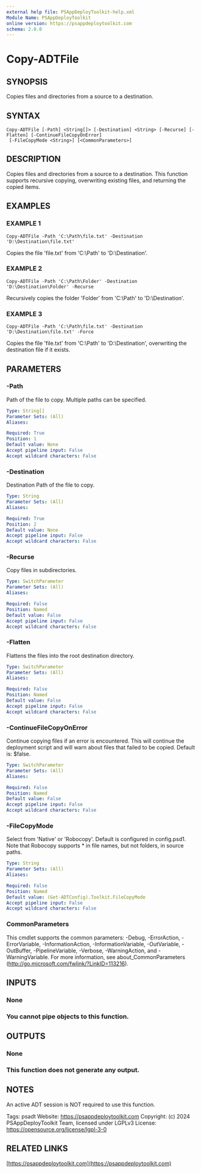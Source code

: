 ```yaml
---
external help file: PSAppDeployToolkit-help.xml
Module Name: PSAppDeployToolkit
online version: https://psappdeploytoolkit.com
schema: 2.0.0
---
```


# Copy-ADTFile

## SYNOPSIS
Copies files and directories from a source to a destination.

## SYNTAX

```
Copy-ADTFile [-Path] <String[]> [-Destination] <String> [-Recurse] [-Flatten] [-ContinueFileCopyOnError]
 [-FileCopyMode <String>] [<CommonParameters>]
```

## DESCRIPTION
Copies files and directories from a source to a destination.
This function supports recursive copying, overwriting existing files, and returning the copied items.

## EXAMPLES

### EXAMPLE 1
```
Copy-ADTFile -Path 'C:\Path\file.txt' -Destination 'D:\Destination\file.txt'
```

Copies the file 'file.txt' from 'C:\Path' to 'D:\Destination'.

### EXAMPLE 2
```
Copy-ADTFile -Path 'C:\Path\Folder' -Destination 'D:\Destination\Folder' -Recurse
```

Recursively copies the folder 'Folder' from 'C:\Path' to 'D:\Destination'.

### EXAMPLE 3
```
Copy-ADTFile -Path 'C:\Path\file.txt' -Destination 'D:\Destination\file.txt' -Force
```

Copies the file 'file.txt' from 'C:\Path' to 'D:\Destination', overwriting the destination file if it exists.

## PARAMETERS

### -Path
Path of the file to copy.
Multiple paths can be specified.

```yaml
Type: String[]
Parameter Sets: (All)
Aliases:

Required: True
Position: 1
Default value: None
Accept pipeline input: False
Accept wildcard characters: False
```

### -Destination
Destination Path of the file to copy.

```yaml
Type: String
Parameter Sets: (All)
Aliases:

Required: True
Position: 2
Default value: None
Accept pipeline input: False
Accept wildcard characters: False
```

### -Recurse
Copy files in subdirectories.

```yaml
Type: SwitchParameter
Parameter Sets: (All)
Aliases:

Required: False
Position: Named
Default value: False
Accept pipeline input: False
Accept wildcard characters: False
```

### -Flatten
Flattens the files into the root destination directory.

```yaml
Type: SwitchParameter
Parameter Sets: (All)
Aliases:

Required: False
Position: Named
Default value: False
Accept pipeline input: False
Accept wildcard characters: False
```

### -ContinueFileCopyOnError
Continue copying files if an error is encountered.
This will continue the deployment script and will warn about files that failed to be copied.
Default is: $false.

```yaml
Type: SwitchParameter
Parameter Sets: (All)
Aliases:

Required: False
Position: Named
Default value: False
Accept pipeline input: False
Accept wildcard characters: False
```

### -FileCopyMode
Select from 'Native' or 'Robocopy'.
Default is configured in config.psd1.
Note that Robocopy supports * in file names, but not folders, in source paths.

```yaml
Type: String
Parameter Sets: (All)
Aliases:

Required: False
Position: Named
Default value: (Get-ADTConfig).Toolkit.FileCopyMode
Accept pipeline input: False
Accept wildcard characters: False
```

### CommonParameters
This cmdlet supports the common parameters: -Debug, -ErrorAction, -ErrorVariable, -InformationAction, -InformationVariable, -OutVariable, -OutBuffer, -PipelineVariable, -Verbose, -WarningAction, and -WarningVariable.
For more information, see about_CommonParameters (http://go.microsoft.com/fwlink/?LinkID=113216).

## INPUTS

### None
### You cannot pipe objects to this function.
## OUTPUTS

### None
### This function does not generate any output.
## NOTES
An active ADT session is NOT required to use this function.

Tags: psadt
Website: https://psappdeploytoolkit.com
Copyright: (c) 2024 PSAppDeployToolkit Team, licensed under LGPLv3
License: https://opensource.org/license/lgpl-3-0

## RELATED LINKS

[https://psappdeploytoolkit.com](https://psappdeploytoolkit.com)

